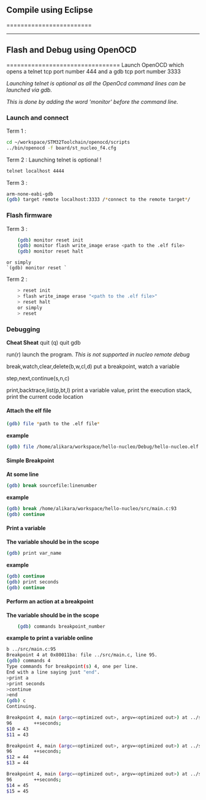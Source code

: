 
## Compile using Eclipse 
========================

-- --

## Flash and Debug using OpenOCD 
================================
Launch OpenOCD which opens a 
	telnet tcp port number 444 
and a 
	gdb tcp port number 3333

*Launching telnet is optional as all the OpenOcd command lines can be launched via gdb.*

*This is done by adding the word 'monitor' before the command line.*

### Launch and connect

Term 1 :	
```bash
cd ~/workspace/STM32Toolchain/openocd/scripts
../bin/openocd -f board/st_nucleo_f4.cfg
```

Term 2 : Launching telnet is optional !
```bash
telnet localhost 4444
```

Term 3 : 
```bash
arm-none-eabi-gdb
(gdb) target remote localhost:3333 /*connect to the remote target*/
```

### Flash firmware 

Term 3 : 
```bash
	(gdb) monitor reset init
	(gdb) monitor flash write_image erase <path to the .elf file>
	(gdb) monitor reset halt 
```
    or simply 
	`(gdb) monitor reset `

Term 2 : 
```bash
	> reset init
	> flash write_image erase "<path to the .elf file>"
	> reset halt 
	or simply 
	> reset 
```

### Debugging

**Cheat Sheat**
quit (q) quit gdb

run(r) launch the program. *This is not supported in nucleo remote debug*

break,watch,clear,delete(b,w,cl,d) put a breakpoint, watch a variable

step,next,continue(s,n,c) 

print,backtrace,list(p,bt,l) print a variable value, print the execution stack, print the current code location

#### Attach the elf file 
```bash 
(gdb) file *path to the .elf file*
```
**example**
```bash 
(gdb) file /home/alikara/workspace/hello-nucleo/Debug/hello-nucleo.elf
```

#### Simple Breakpoint

**At some line**

```bash 
(gdb) break sourcefile:linenumber
```
**example**
```bash 
(gdb) break /home/alikara/workspace/hello-nucleo/src/main.c:93
(gdb) continue
```

#### Print a variable

**The variable should be in the scope**

```bash 
(gdb) print var_name
```
**example**
```bash 
(gdb) continue 
(gdb) print seconds
(gdb) continue
```

#### Perform an action at a breakpoint

**The variable should be in the scope**

```bash 
	(gdb) commands breakpoint_number
```
**example to print a variable online**
```bash 
b ../src/main.c:95
Breakpoint 4 at 0x80011ba: file ../src/main.c, line 95.
(gdb) commands 4
Type commands for breakpoint(s) 4, one per line.
End with a line saying just "end".
>print a
>print seconds
>continue
>end 
(gdb) c
Continuing.

Breakpoint 4, main (argc=<optimized out>, argv=<optimized out>) at ../src/main.c:96
96	      ++seconds;
$10 = 43
$11 = 43

Breakpoint 4, main (argc=<optimized out>, argv=<optimized out>) at ../src/main.c:96
96	      ++seconds;
$12 = 44
$13 = 44

Breakpoint 4, main (argc=<optimized out>, argv=<optimized out>) at ../src/main.c:96
96	      ++seconds;
$14 = 45
$15 = 45

```








